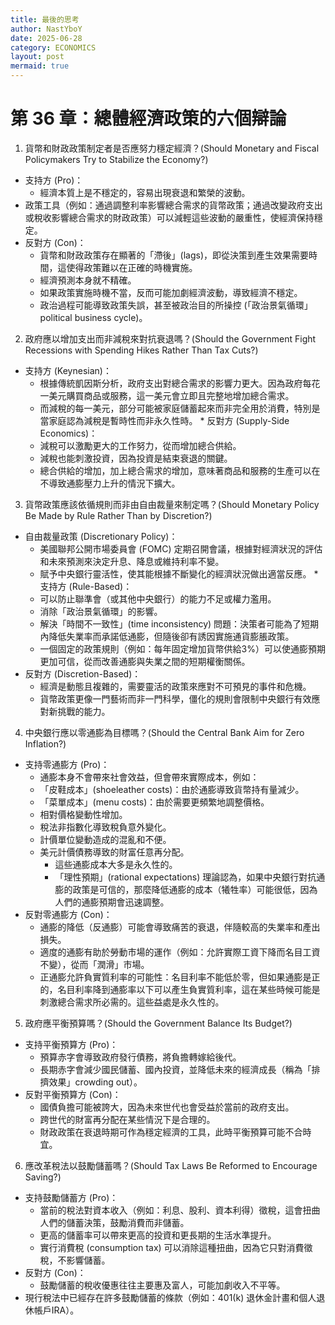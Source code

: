 ```yaml
---
title: 最後的思考
author: NastYboY
date: 2025-06-28
category: ECONOMICS
layout: post
mermaid: true
---
```


# 第 36 章：總體經濟政策的六個辯論

1. 貨幣和財政政策制定者是否應努力穩定經濟？(Should Monetary and Fiscal Policymakers Try to Stabilize the Economy?)
* 支持方 (Pro)：
  * 經濟本質上是不穩定的，容易出現衰退和繁榮的波動。
* 政策工具（例如：通過調整利率影響總合需求的貨幣政策；通過改變政府支出或稅收影響總合需求的財政政策）可以減輕這些波動的嚴重性，使經濟保持穩定。
* 反對方 (Con)：
  * 貨幣和財政政策存在顯著的「滯後」(lags)，即從決策到產生效果需要時間，這使得政策難以在正確的時機實施。
  * 經濟預測本身就不精確。
  * 如果政策實施時機不當，反而可能加劇經濟波動，導致經濟不穩定。
  * 政治過程可能導致政策失誤，甚至被政治目的所操控 (「政治景氣循環」political business cycle)。

2. 政府應以增加支出而非減稅來對抗衰退嗎？(Should the Government Fight Recessions with Spending Hikes Rather Than Tax Cuts?)
* 支持方 (Keynesian)：
  * 根據傳統凱因斯分析，政府支出對總合需求的影響力更大。因為政府每花一美元購買商品或服務，這一美元會立即且完整地增加總合需求。
  * 而減稅的每一美元，部分可能被家庭儲蓄起來而非完全用於消費，特別是當家庭認為減稅是暫時性而非永久性時。 * 反對方 (Supply-Side Economics)：
  * 減稅可以激勵更大的工作努力，從而增加總合供給。
  * 減稅也能刺激投資，因為投資是結束衰退的關鍵。
  * 總合供給的增加，加上總合需求的增加，意味著商品和服務的生產可以在不導致通膨壓力上升的情況下擴大。

3. 貨幣政策應該依循規則而非由自由裁量來制定嗎？(Should Monetary Policy Be Made by Rule Rather Than by Discretion?) 
* 自由裁量政策 (Discretionary Policy)：
  * 美國聯邦公開市場委員會 (FOMC) 定期召開會議，根據對經濟狀況的評估和未來預測來決定升息、降息或維持利率不變。
  * 賦予中央銀行靈活性，使其能根據不斷變化的經濟狀況做出適當反應。 * 支持方 (Rule-Based)：
  * 可以防止聯準會（或其他中央銀行）的能力不足或權力濫用。
  * 消除「政治景氣循環」的影響。
  * 解決「時間不一致性」(time inconsistency) 問題：決策者可能為了短期內降低失業率而承諾低通膨，但隨後卻有誘因實施通貨膨脹政策。
  * 一個固定的政策規則（例如：每年固定增加貨幣供給3%）可以使通膨預期更加可信，從而改善通膨與失業之間的短期權衡關係。
* 反對方 (Discretion-Based)：
  * 經濟是動態且複雜的，需要靈活的政策來應對不可預見的事件和危機。
  * 貨幣政策更像一門藝術而非一門科學，僵化的規則會限制中央銀行有效應對新挑戰的能力。

4. 中央銀行應以零通膨為目標嗎？(Should the Central Bank Aim for Zero Inflation?)
* 支持零通膨方 (Pro)：
  * 通膨本身不會帶來社會效益，但會帶來實際成本，例如：
  * 「皮鞋成本」(shoeleather costs)：由於通膨導致貨幣持有量減少。
  * 「菜單成本」(menu costs)：由於需要更頻繁地調整價格。
  * 相對價格變動性增加。
  * 稅法非指數化導致稅負意外變化。
  * 計價單位變動造成的混亂和不便。
  * 美元計價債務導致的財富任意再分配。
    * 這些通膨成本大多是永久性的。
    * 「理性預期」(rational expectations) 理論認為，如果中央銀行對抗通膨的政策是可信的，那麼降低通膨的成本（犧牲率）可能很低，因為人們的通膨預期會迅速調整。
* 反對零通膨方 (Con)：
  * 通膨的降低（反通膨）可能會導致痛苦的衰退，伴隨較高的失業率和產出損失。
  * 適度的通膨有助於勞動市場的運作（例如：允許實際工資下降而名目工資不變），從而「潤滑」市場。
  * 正通膨允許負實質利率的可能性：名目利率不能低於零，但如果通膨是正的，名目利率降到通膨率以下可以產生負實質利率，這在某些時候可能是刺激總合需求所必需的。這些益處是永久性的。

5. 政府應平衡預算嗎？(Should the Government Balance Its Budget?)
* 支持平衡預算方 (Pro)：
  * 預算赤字會導致政府發行債務，將負擔轉嫁給後代。
  * 長期赤字會減少國民儲蓄、國內投資，並降低未來的經濟成長（稱為「排擠效果」crowding out）。
* 反對平衡預算方 (Con)：
  * 國債負擔可能被誇大，因為未來世代也會受益於當前的政府支出。
  * 跨世代的財富再分配在某些情況下是合理的。
  * 財政政策在衰退時期可作為穩定經濟的工具，此時平衡預算可能不合時宜。

6. 應改革稅法以鼓勵儲蓄嗎？(Should Tax Laws Be Reformed to Encourage Saving?)
* 支持鼓勵儲蓄方 (Pro)：
  * 當前的稅法對資本收入（例如：利息、股利、資本利得）徵稅，這會扭曲人們的儲蓄決策，鼓勵消費而非儲蓄。
  * 更高的儲蓄率可以帶來更高的投資和更長期的生活水準提升。
  * 實行消費稅 (consumption tax) 可以消除這種扭曲，因為它只對消費徵稅，不影響儲蓄。
* 反對方 (Con)：
  * 鼓勵儲蓄的稅收優惠往往主要惠及富人，可能加劇收入不平等。
* 現行稅法中已經存在許多鼓勵儲蓄的條款（例如：401(k) 退休金計畫和個人退休帳戶IRA）。